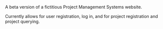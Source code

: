 A beta version of a fictitious Project Management Systems website. 

Currently allows for user registration, log in, and for project registration and project querying.


